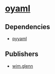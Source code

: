 # [oyaml](https://pypi.org/project/oyaml)

## Dependencies
- [pyyaml](packages/p/pyyaml.md)



## Publishers
- [wim.glenn](https://pypi.org/user/wim.glenn)

